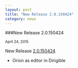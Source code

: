 ```yaml
---
layout: post
title: "New Release 2.0.150424"
category: news
---
```


###New Release 2.0.150424

<sub class="post-info">April 24, 2015</sub>
	
New Release 
[2.0.150424](https://github.com/SAP/cloud-dirigible/releases/tag/2.0.150424)
- Orion as editor in Dirigible
